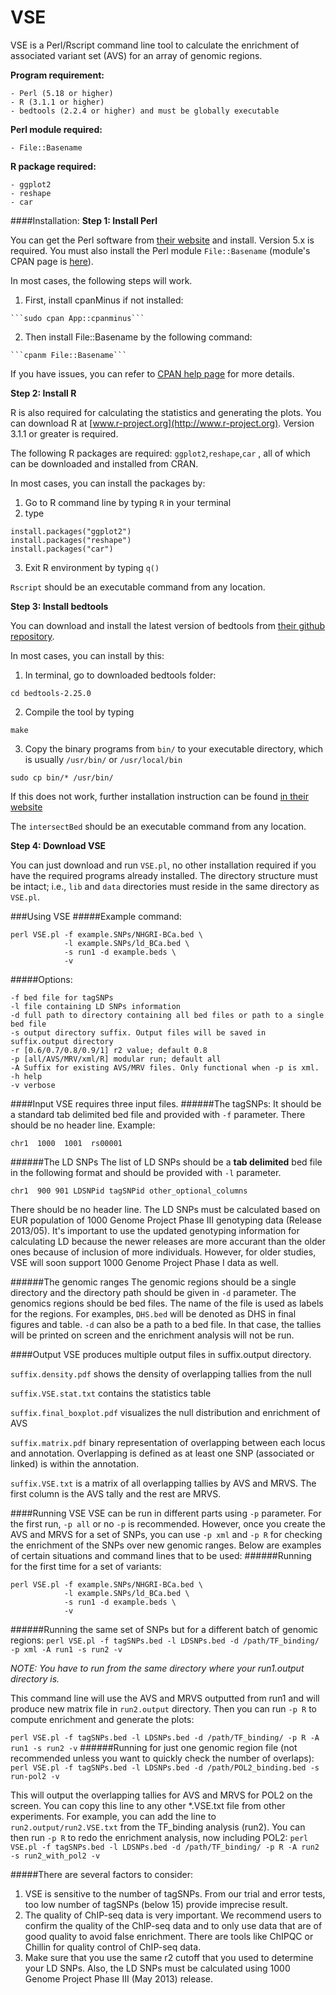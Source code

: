 # VSE
VSE is a Perl/Rscript command line tool to calculate the enrichment of associated variant set (AVS) for an array of genomic regions.

**Program requirement:**
```
- Perl (5.18 or higher)
- R (3.1.1 or higher)
- bedtools (2.2.4 or higher) and must be globally executable
```
**Perl module required:**
```
- File::Basename
```
**R package required:**
```
- ggplot2
- reshape
- car
```
####Installation:
**Step 1: Install Perl**

  You can get the Perl software from [their website](https://www.perl.org/get.html) and install. Version 5.x is required.
  You must also install the Perl module ```File::Basename``` (module's CPAN page is [here]( http://search.cpan.org/~nwclark/perl-5.8.6/lib/File/Basename.pm)).

  In most cases, the following steps will work.
  
  1. First, install cpanMinus if not installed:

    ```sudo cpan App::cpanminus```

  2. Then install File::Basename by the following command:

    ```cpanm File::Basename```

  If you have issues, you can refer to [CPAN help page](http://www.cpan.org/modules/INSTALL.html) for more details.

**Step 2: Install R**

R is also required for calculating the statistics and generating the plots. You can download R at [www.r-project.org](http://www.r-project.org). Version 3.1.1 or greater is required.

The following R packages are required: ```ggplot2```,```reshape```,```car``` , all of which can be downloaded and installed from CRAN.

In most cases, you can install the packages by:

1. Go to R command line by typing ```R``` in your terminal
2. type

  ```
  install.packages("ggplot2")  
  install.packages("reshape")  
  install.packages("car")
  ```

3. Exit R environment by typing ```q()```

```Rscript``` should be an executable command from any location.

**Step 3: Install bedtools**

You can download and install the latest version of bedtools from [their github repository](https://github.com/arq5x/bedtools2). 

In most cases, you can install by this:

1. In terminal, go to downloaded bedtools folder:

  ```
  cd bedtools-2.25.0
  ```

2. Compile the tool by typing

  ```
  make
  ```

3. Copy the binary programs from ```bin/``` to your executable directory, which is usually ```/usr/bin/``` or ```/usr/local/bin```

  ```
  sudo cp bin/* /usr/bin/
  ```

If this does not work, further installation instruction can be found  [in their website](http://bedtools.readthedocs.org/en/latest/content/installation.html)

The ```intersectBed``` should be an executable command from any location.

**Step 4: Download VSE**

You can just download and run ```VSE.pl```, no other installation required if you have the required programs already installed. The directory structure must be intact; i.e., ```lib``` and ```data``` directories must reside in the same directory as ```VSE.pl```.


###Using VSE
#####Example command:
```
perl VSE.pl -f example.SNPs/NHGRI-BCa.bed \
            -l example.SNPs/ld_BCa.bed \
            -s run1 -d example.beds \
            -v
```

#####Options:
```
-f bed file for tagSNPs
-l file containing LD SNPs information
-d full path to directory containing all bed files or path to a single bed file
-s output directory suffix. Output files will be saved in suffix.output directory
-r [0.6/0.7/0.8/0.9/1] r2 value; default 0.8
-p [all/AVS/MRV/xml/R] modular run; default all
-A Suffix for existing AVS/MRV files. Only functional when -p is xml.
-h help
-v verbose
```
####Input
VSE requires three input files.
######The tagSNPs:
It should be a standard tab delimited bed file and provided with ```-f``` parameter. There should be no header line.
Example:
```
chr1  1000  1001  rs00001
```
######The LD SNPs
The list of LD SNPs should be a **tab delimited** bed file in the following format and should be provided with ```-l``` parameter. 
```
chr1  900 901 LDSNPid tagSNPid other_optional_columns
```
There should be no header line. The LD SNPs must be calculated based on EUR population of 1000 Genome Project Phase III genotyping data (Release 2013/05). It's important to use the updated genotyping information for calculating LD because the newer releases are more accurant than the older ones because of inclusion of more individuals. However, for older studies, VSE will soon support 1000 Genome Project Phase I data as well.

######The genomic ranges
The genomic regions should be a single directory and the directory path should be given in ```-d``` parameter. The genomics regions should be bed files. The name of the file is used as labels for the regions. For examples, ```DHS.bed``` will be denoted as DHS in final figures and table.
```-d``` can also be a path to a bed file. In that case, the tallies will be printed on screen and the enrichment analysis will not be run.

####Output
VSE produces multiple output files in suffix.output directory.

```suffix.density.pdf``` shows the density of overlapping tallies from the null

```suffix.VSE.stat.txt``` contains the statistics table

```suffix.final_boxplot.pdf``` visualizes the null distribution and enrichment of AVS

```suffix.matrix.pdf``` binary representation of overlapping between each locus and annotation. Overlapping is defined as at least one SNP (associated or linked) is within the annotation.

```suffix.VSE.txt``` is a matrix of all overlapping tallies by AVS and MRVS. The first column is the AVS tally and the rest are MRVS.

####Running VSE
VSE can be run in different parts using ```-p``` parameter. For the first run, ```-p all``` or no ```-p``` is recommended. However, once you create the AVS and MRVS for a set of SNPs, you can use ```-p xml``` and ```-p R``` for checking the enrichment of the SNPs over new genomic ranges. Below are examples of certain situations and command lines that to be used:
######Running for the first time for a set of variants:
```
perl VSE.pl -f example.SNPs/NHGRI-BCa.bed \
            -l example.SNPs/ld_BCa.bed \
            -s run1 -d example.beds \
            -v
```

######Running the same set of SNPs but for a different batch of genomic regions:
```perl VSE.pl -f tagSNPs.bed -l LDSNPs.bed -d /path/TF_binding/ -p xml -A run1 -s run2 -v```

*NOTE: You have to run from the same directory where your run1.output directory is.*

This command line will use the AVS and MRVS outputted from run1 and will produce new matrix file in ```run2.output``` directory. Then you can run ```-p R``` to compute enrichment and generate the plots:

```perl VSE.pl -f tagSNPs.bed -l LDSNPs.bed -d /path/TF_binding/ -p R -A run1 -s run2 -v```
######Running for just one genomic region file (not recommended unless you want to quickly check the number of overlaps):
```perl VSE.pl -f tagSNPs.bed -l LDSNPs.bed -d /path/POL2_binding.bed -s run-pol2 -v```

This will output the overlapping tallies for AVS and MRVS for POL2 on the screen. You can copy this line to any other *.VSE.txt file from other experiments. For example, you can add the line to ```run2.output/run2.VSE.txt``` from the TF_binding analysis (run2). You can then run ```-p R``` to redo the enrichment analysis, now including POL2: ```perl VSE.pl -f tagSNPs.bed -l LDSNPs.bed -d /path/TF_binding/ -p R -A run2 -s run2_with_pol2 -v```

#####There are several factors to consider:
1. VSE is sensitive to the number of tagSNPs. From our trial and error tests, too low number of tagSNPs (below 15) provide imprecise result.
2. The quality of ChIP-seq data is very important. We recommend users to confirm the quality of the ChIP-seq data and to only use data that are of good quality to avoid false enrichment. There are tools like ChIPQC or Chillin for quality control of ChIP-seq data.
3. Make sure that you use the same r2 cutoff that you used to determine your LD SNPs. Also, the LD SNPs must be calculated using 1000 Genome Project Phase III (May 2013) release.
